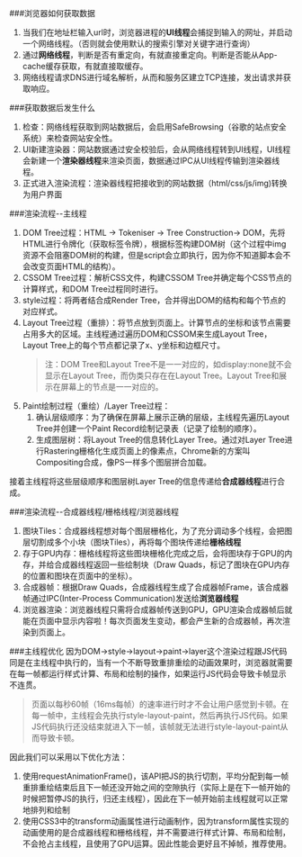 <!-- 重绘和重排.md -->

###浏览器如何获取数据
1. 当我们在地址栏输入url时，浏览器进程的**UI线程**会捕捉到输入的网址，并启动一个网络线程。（否则就会使用默认的搜索引擎对关键字进行查询）
2. 通过**网络线程**，判断是否有重定向，有就直接重定向。判断是否能从App-cache缓存获取，有就直接取缓存。
3. 网络线程请求DNS进行域名解析，从而和服务区建立TCP连接，发出请求并获取响应。

###获取数据后发生什么
1. 检查：网络线程获取到网站数据后，会启用SafeBrowsing（谷歌的站点安全系统）来检查网站安全性。
2. UI新建渲染器：网站数据通过安全校验后，会从网络线程转到UI线程，UI线程会新建一个**渲染器线程**来渲染页面，数据通过IPC从UI线程传输到渲染器线程。
3. 正式进入渲染流程：渲染器线程把接收到的网站数据（html/css/js/img)转换为用户界面

###渲染流程--主线程
1. DOM Tree过程：HTML -> Tokeniser -> Tree Construction-> DOM，先将HTML进行令牌化（获取标签令牌），根据标签构建DOM树（这个过程中img资源不会阻塞DOM树的构建，但是script会立即执行，因为你不知道脚本会不会改变页面HTML的结构）。
2. CSSOM Tree过程：解析CSS文件，构建CSSOM Tree并确定每个CSS节点的计算样式，和DOM Tree过程同时进行。
3. style过程：将两者结合成Render Tree，合并得出DOM的结构和每个节点的对应样式。
4. Layout Tree过程（重排）：将节点放到页面上。计算节点的坐标和该节点需要占用多大的区域。主线程通过遍历DOM和CSSOM来生成Layout Tree，Layout Tree上的每个节点都记录了x、y坐标和边框尺寸。
	> 注：DOM Tree和Layout Tree不是一一对应的，如display:none就不会显示在Layout Tree，而伪类只存在在Layout Tree。Layout Tree和展示在屏幕上的节点是一一对应的。
5. Paint绘制过程（重绘）/Layer Tree过程：
	1) 确认层级顺序：为了确保在屏幕上展示正确的层级，主线程先遍历Layout Tree并创建一个Paint Record绘制记录表（记录了绘制的顺序）。
	2) 生成图层树：将Layout Tree的信息转化Layer Tree。通过对Layer Tree进行Rastering栅格化生成页面上的像素点，Chrome新的方案叫Compositing合成，像PS一样多个图层拼合加载。

接着主线程将这些层级顺序和图层树Layer Tree的信息传递给**合成器线程**进行合成。

###渲染流程--合成器线程/栅格线程/浏览器线程
1. 图块Tiles：合成器线程想对每个图层栅格化，为了充分调动多个线程，会把图层切割成多个小块（图块Tiles），再将每个图块传递给**栅格线程**
2. 存于GPU内存：栅格线程将这些图块栅格化完成之后，会将图块存于GPU的内存，并给合成器线程返回一些绘制块（Draw Quads，标记了图块在GPU内存的位置和图块在页面中的坐标）。
3. 合成器帧：根据Draw Quads，合成器线程生成了合成器帧Frame，该合成器帧通过IPC(Inter-Process Communication)发送给**浏览器线程**
4. 浏览器渲染：浏览器线程只需将合成器帧传送到GPU，GPU渲染合成器帧后就能在页面中显示内容啦！每次页面发生变动，都会产生新的合成器帧，再次渲染到页面上。

###主线程优化
因为DOM->style->layout->paint->layer这个渲染过程跟JS代码同是在主线程中执行的，当有一个不断导致重排重绘的动画效果时，浏览器就需要在每一帧都运行样式计算、布局和绘制的操作，如果运行JS代码会导致卡帧显示不连贯。

> 页面以每秒60帧（16ms每帧）的速率进行时才不会让用户感觉到卡顿。在每一帧中，主线程会先执行style-layout-paint，然后再执行JS代码。如果JS代码执行还没结束就进入下一帧，该帧就无法进行style-layout-paint从而导致卡顿。

因此我们可以采用以下优化方法：
1. 使用requestAnimationFrame()，该API把JS的执行切割，平均分配到每一帧重排重绘结束后且下一帧还没开始之间的空隙执行（实际上是在下一帧开始的时候把暂停JS的执行，归还主线程），因此在下一帧开始前主线程就可以正常地排列和绘制
2. 使用CSS3中的transform动画属性进行动画制作，因为transform属性实现的动画使用的是合成器线程和栅格线程，并不需要进行样式计算、布局和绘制，不会抢占主线程，且使用了GPU运算。因此性能会更好且不掉帧，推荐使用。